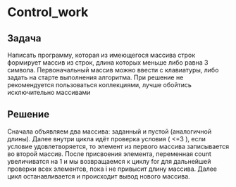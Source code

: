 # Control_work
## Задача
Написать программу, которая из имеющегося массива строк формирует массив из строк, длина которых меньше либо равна 3 символа. Первоначальный массив можно ввести с клавиатуры, либо задать на старте выполнения алгоритма. При решение не рекомендуется пользоваться коллекциями, лучше обойтись исключительно массивами
## Решение
Сначала объявляем два массива: заданный и пустой (аналогичной длины). 
Далее внутри цикла идёт проверка условия ( <=3 ), если условие удовлетворяется, то элемент из первого массива записывается во второй массив. 
После присвоения элемента, переменная count увеличиватся на 1 и мы возвращаемся к циклу for для дальнейшей проверки всех элементов, пока i не привысит длину массива. Далее цикл останавливается и происходит вывод нового массива.